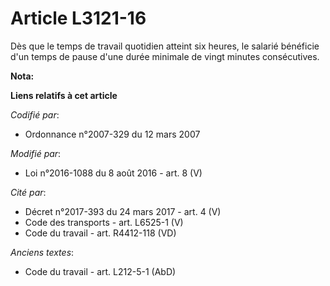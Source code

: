 # Article L3121-16

Dès que le temps de travail quotidien atteint six heures, le salarié bénéficie d'un temps de pause d'une durée minimale de
vingt minutes consécutives.

**Nota:**



**Liens relatifs à cet article**

_Codifié par_:

  - Ordonnance n°2007-329 du 12 mars 2007

_Modifié par_:

  - Loi n°2016-1088 du 8 août 2016 - art. 8 (V)

_Cité par_:

  - Décret n°2017-393 du 24 mars 2017 - art. 4 (V)
  - Code des transports - art. L6525-1 (V)
  - Code du travail - art. R4412-118 (VD)

_Anciens textes_:

  - Code du travail - art. L212-5-1 (AbD)

